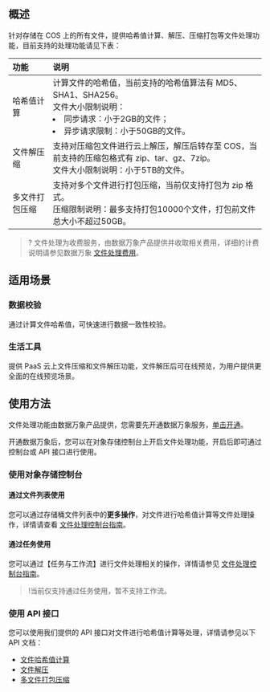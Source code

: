 ## 概述

针对存储在 COS 上的所有文件，提供哈希值计算、解压、压缩打包等文件处理功能，目前支持的处理功能请见下表：


| 功能       | 说明                                                    |
| :------------- | :----------------------------------------------------------- |
| 哈希值计算     | 计算文件的哈希值，当前支持的哈希值算法有 MD5、SHA1、SHA256。<br>文件大小限制说明：<li>同步请求：小于2GB的文件；<li>异步请求限制：小于50GB的文件。 |
| 文件解压缩     | 支持对压缩包文件进行云上解压，解压后转存至 COS，当前支持的压缩包格式有 zip、tar、gz、7zip。<br>文件大小限制说明：小于5TB的文件。 |
| 多文件打包压缩 | 支持对多个文件进行打包压缩，当前仅支持打包为 zip 格式。<br>压缩限制说明：最多支持打包10000个文件，打包前文件总大小不超过50GB。 |



>?
> 文件处理为收费服务，由数据万象产品提供并收取相关费用，详细的计费说明请参见数据万象 [文件处理费用](https://cloud.tencent.com/document/product/460/82333)。

## 适用场景

### 数据校验

通过计算文件哈希值，可快速进行数据一致性校验。

### 生活工具

提供 PaaS 云上文件压缩和文件解压功能，文件解压后可在线预览，为用户提供更全面的在线预览场景。

## 使用方法

文件处理功能由数据万象产品提供，您需要先开通数据万象服务，[单击开通](https://console.cloud.tencent.com/ci)。

开通数据万象后，您可以在对象存储控制台上开启文件处理功能，开启后即可通过控制台或 API 接口进行使用。

### 使用对象存储控制台

#### 通过文件列表使用

您可以通过存储桶文件列表中的**更多操作**，对文件进行哈希值计算等文件处理操作，详情请查看 [文件处理控制台指南](https://cloud.tencent.com/document/product/436/82327)。

#### 通过任务使用

您可以通过【任务与工作流】进行文件处理相关的操作，详情请参见 [文件处理控制台指南](https://cloud.tencent.com/document/product/436/82327)。

>!当前仅支持通过任务使用，暂不支持工作流。

### 使用 API 接口

您可以使用我们提供的 API 接口对文件进行哈希值计算等处理，详情请参见以下 API 文档：

- [文件哈希值计算](https://cloud.tencent.com/document/product/460/83084)
- [文件解压](https://cloud.tencent.com/document/product/460/83087)
- [多文件打包压缩](https://cloud.tencent.com/document/product/460/83091)
